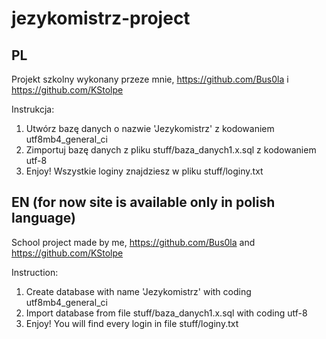 # jezykomistrz-project

## PL

Projekt szkolny wykonany przeze mnie, https://github.com/Bus0la i https://github.com/KStolpe

Instrukcja:
1. Utwórz bazę danych o nazwie 'Jezykomistrz' z kodowaniem utf8mb4_general_ci
2. Zimportuj bazę danych z pliku stuff/baza_danych1.x.sql z kodowaniem utf-8
3. Enjoy! Wszystkie loginy znajdziesz w pliku stuff/loginy.txt

## EN (for now site is available only in polish language)

School project made by me, https://github.com/Bus0la and https://github.com/KStolpe

Instruction:
1. Create database with name 'Jezykomistrz' with coding utf8mb4_general_ci
2. Import database from file stuff/baza_danych1.x.sql with coding utf-8
3. Enjoy! You will find every login in file stuff/loginy.txt
